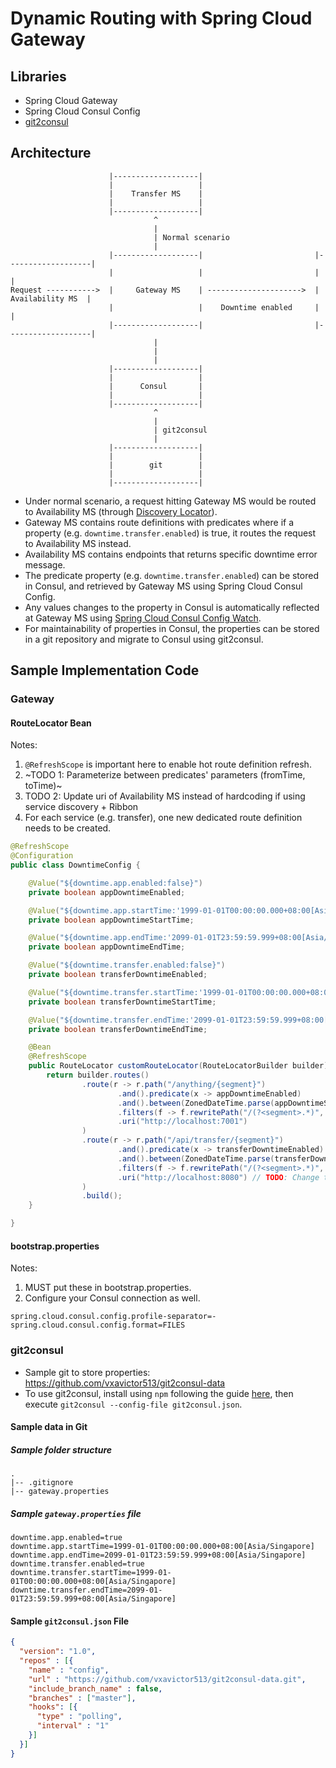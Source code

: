 # Dynamic Routing with Spring Cloud Gateway

## Libraries
* Spring Cloud Gateway
* Spring Cloud Consul Config
* [git2consul](https://github.com/breser/git2consul)

## Architecture

	                      |-------------------| 
	                      |                   | 
	                      |    Transfer MS    | 
	                      |                   | 
	                      |-------------------| 
	                                ^
	                                |
	                                | Normal scenario
	                                |
	                      |-------------------|                         |-------------------|
	                      |                   |                         |                   |
	Request ----------->  |     Gateway MS    | --------------------->  |  Availability MS  |
	                      |                   |    Downtime enabled     |                   |
	                      |-------------------|                         |-------------------|
	                                |
	                                |
	                                |
	                      |-------------------|
	                      |                   |
	                      |      Consul       |
	                      |                   |
	                      |-------------------|
	                                ^
	                                |
	                                | git2consul
	                                |
	                      |-------------------|
	                      |                   |
	                      |        git        |
	                      |                   |
	                      |-------------------|

* Under normal scenario, a request hitting Gateway MS would be routed to Availability MS (through [Discovery Locator](https://cloud.spring.io/spring-cloud-gateway/multi/multi__configuration.html#_discoveryclient_route_definition_locator)).
* Gateway MS contains route definitions with predicates where if a property (e.g. `downtime.transfer.enabled`) is true, it routes the request to Availability MS instead.
* Availability MS contains endpoints that returns specific downtime error message.
* The predicate property (e.g. `downtime.transfer.enabled`) can be stored in Consul, and retrieved by Gateway MS using Spring Cloud Consul Config.
* Any values changes to the property in Consul is automatically reflected at Gateway MS using [Spring Cloud Consul Config Watch](https://cloud.spring.io/spring-cloud-consul/single/spring-cloud-consul.html#spring-cloud-consul-config-watch).
* For maintainability of properties in Consul, the properties can be stored in a git repository and migrate to Consul using git2consul.

## Sample Implementation Code
### Gateway
#### RouteLocator Bean
Notes:
1. `@RefreshScope` is important here to enable hot route definition refresh.
2. ~TODO 1: Parameterize between predicates' parameters (fromTime, toTime)~
3. TODO 2: Update uri of Availability MS instead of hardcoding if using service discovery + Ribbon
4. For each service (e.g. transfer), one new dedicated route definition needs to be created.
```java
@RefreshScope
@Configuration
public class DowntimeConfig {

	@Value("${downtime.app.enabled:false}")
	private boolean appDowntimeEnabled;

	@Value("${downtime.app.startTime:'1999-01-01T00:00:00.000+08:00[Asia/Singapore]'}")
	private boolean appDowntimeStartTime;

	@Value("${downtime.app.endTime:'2099-01-01T23:59:59.999+08:00[Asia/Singapore]'}")
	private boolean appDowntimeEndTime;

	@Value("${downtime.transfer.enabled:false}")
	private boolean transferDowntimeEnabled;

	@Value("${downtime.transfer.startTime:'1999-01-01T00:00:00.000+08:00[Asia/Singapore]'}")
	private boolean transferDowntimeStartTime;

	@Value("${downtime.transfer.endTime:'2099-01-01T23:59:59.999+08:00[Asia/Singapore]'}")
	private boolean transferDowntimeEndTime;

	@Bean
	@RefreshScope
	public RouteLocator customRouteLocator(RouteLocatorBuilder builder) {
		return builder.routes()
				.route(r -> r.path("/anything/{segment}")
						.and().predicate(x -> appDowntimeEnabled)
						.and().between(ZonedDateTime.parse(appDowntimeStartTime), ZonedDateTime.parse(appDowntimeEndTime))
						.filters(f -> f.rewritePath("/(?<segment>.*)", "/downtime"))
						.uri("http://localhost:7001")
				)
				.route(r -> r.path("/api/transfer/{segment}")
						.and().predicate(x -> transferDowntimeEnabled)
						.and().between(ZonedDateTime.parse(transferDowntimeStartTime), ZonedDateTime.parse(transferDowntimeEndTime))
						.filters(f -> f.rewritePath("/(?<segment>.*)", "/v1/availability/downtime/transfer"))
						.uri("http://localhost:8080") // TODO: Change to "http://availability" when using Service Discovery + Ribbon
				)
				.build();
	}

}
```

#### bootstrap.properties
Notes:
1. MUST put these in bootstrap.properties.
2. Configure your Consul connection as well.
```properties
spring.cloud.consul.config.profile-separator=-
spring.cloud.consul.config.format=FILES
```

### git2consul
* Sample git to store properties: https://github.com/vxavictor513/git2consul-data
* To use git2consul, install using `npm` following the guide [here](https://github.com/breser/git2consul), then execute `git2consul --config-file git2consul.json`.

#### Sample data in Git
##### Sample folder structure
```
.
|-- .gitignore
|-- gateway.properties
```

##### Sample `gateway.properties` file
```properties
downtime.app.enabled=true
downtime.app.startTime=1999-01-01T00:00:00.000+08:00[Asia/Singapore]
downtime.app.endTime=2099-01-01T23:59:59.999+08:00[Asia/Singapore]
downtime.transfer.enabled=true
downtime.transfer.startTime=1999-01-01T00:00:00.000+08:00[Asia/Singapore]
downtime.transfer.endTime=2099-01-01T23:59:59.999+08:00[Asia/Singapore]
```

#### Sample `git2consul.json` File
```json
{
  "version": "1.0",
  "repos" : [{
    "name" : "config",
    "url" : "https://github.com/vxavictor513/git2consul-data.git",
    "include_branch_name" : false,
    "branches" : ["master"],
    "hooks": [{
      "type" : "polling",
      "interval" : "1"
    }]
  }]
}
```
